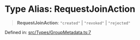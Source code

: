 # Type Alias: RequestJoinAction

> **RequestJoinAction**: `"created"` \| `"revoked"` \| `"rejected"`

Defined in: [src/Types/GroupMetadata.ts:7](https://github.com/Riders004/Tv/blob/3d6aaf6f3efb499dc9d0ca82bb24083bb45a8478/src/Types/GroupMetadata.ts#L7)
